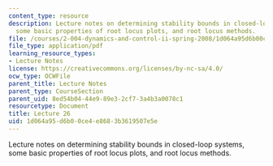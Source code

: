 ```yaml
---
content_type: resource
description: Lecture notes on determining stability bounds in closed-loop systems,
  some basic properties of root locus plots, and root locus methods.
file: /courses/2-004-dynamics-and-control-ii-spring-2008/1d064a95d6b00ce4e8683b3619507e5e_lecture_26.pdf
file_type: application/pdf
learning_resource_types:
- Lecture Notes
license: https://creativecommons.org/licenses/by-nc-sa/4.0/
ocw_type: OCWFile
parent_title: Lecture Notes
parent_type: CourseSection
parent_uid: 8ed54b04-44e9-89e3-2cf7-3a4b3a0078c1
resourcetype: Document
title: Lecture 26
uid: 1d064a95-d6b0-0ce4-e868-3b3619507e5e
---
```

Lecture notes on determining stability bounds in closed-loop systems, some basic properties of root locus plots, and root locus methods.